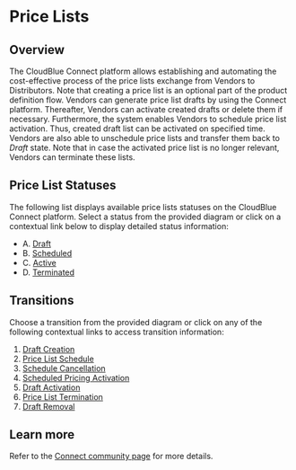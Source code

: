 # Price Lists
## Overview
The CloudBlue Connect platform allows establishing and automating the cost-effective process of the price lists exchange from Vendors to Distributors. Note that creating a price list is an optional part of the product definition flow. 
Vendors can generate price list drafts by using the Connect platform. Thereafter, Vendors can activate created drafts or delete them if necessary.
Furthermore, the system enables Vendors to schedule price list activation. Thus, created draft list can be activated on specified time. Vendors are also able to unschedule price lists and transfer them back to *Draft* state.
Note that in case the activated price list is no longer relevant, Vendors can terminate these lists.

## Price List Statuses
The following list displays available price lists statuses on the CloudBlue Connect platform. Select a status from the provided diagram or click on a contextual link below to display detailed status information:

* A. [Draft](s-a-draft.html)
* B. [Scheduled](s-b-scheduled.html)
* C. [Active](s-c-active.html)
* D. [Terminated](s-d-teminated.html)


## Transitions
Choose a transition from the provided diagram or click on any of the following contextual links to access transition information:

1. [Draft Creation](t-1-new-draft.html)
2. [Price List Schedule](t-2-draft-scheduled.html)
3. [Schedule Cancellation](t-3-schedule-draft.html)
4. [Scheduled Pricing Activation](t-4-schedule-active.html)
5. [Draft Activation](t-5-draft-active.html)
6. [Price List Termination](t-6-active-terminated.html)
7. [Draft Removal](t-7-draft-deleted.html)

## Learn more
Refer to the [Connect community page](https://connect.cloudblue.com/community/modules/pricing/) for more details.
